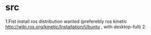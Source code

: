 # src

1.Fist install ros distribution wanted (preferebly ros kinetic http://wiki.ros.org/kinetic/Installation/Ubuntu , with desktop-full)
2.
